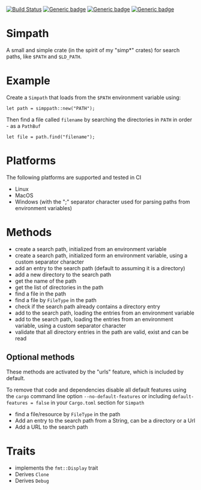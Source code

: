 [![Build Status](https://travis-ci.org/andrewdavidmackenzie/simpath.svg?branch=master)](https://travis-ci.org/andrewdavidmackenzie/simpath)
[![Generic badge](https://img.shields.io/badge/macos-supported-Green.svg)](https://shields.io/)
[![Generic badge](https://img.shields.io/badge/linux-supported-Green.svg)](https://shields.io/)
[![Generic badge](https://img.shields.io/badge/windows-supported-Green.svg)](https://shields.io/)

# Simpath
A small and simple crate (in the spirit of my "simp*" crates) for search paths, like `$PATH` and `$LD_PATH`.

# Example
Create a `Simpath` that loads from the `$PATH` environment variable using:

```
let path = simppath::new("PATH");
```

Then find a file called `filename` by searching the directories in `PATH` in order - as a `PathBuf`
```
let file = path.find("filename");
```

# Platforms
The following platforms are supported and tested in CI
* Linux
* MacOS
* Windows (with the ";" separator character used for parsing paths from environment variables)

# Methods
* create a search path, initialized from an environment variable
* create a search path, initialized form an environment variable, using a custom separator character
* add an entry to the search path (default to assuming it is a directory)  
* add a new directory to the search path
* get the name of the path 
* get the list of directories in the path
* find a file in the path
* find a file by `FileType` in the path
* check if the search path already contains a directory entry
* add to the search path, loading the entries from an environment variable
* add to the search path, loading the entries from an environment variable, using a custom separator character
* validate that all directory entries in the path are valid, exist and can be read

## Optional methods
These methods are activated by the "urls" feature, which is included by default. 

To remove that code and dependencies disable all default features using the `cargo` command line option
`--no-default-features` or including `default-features = false` in your `Cargo.toml` section for `Simpath`

* find a file/resource by `FileType` in the path
* Add an entry to the search path from a String, can be a directory or a Url
* Add a URL to the search path

# Traits
* implements the `fmt::Display` trait
* Derives `Clone`
* Derives `Debug`